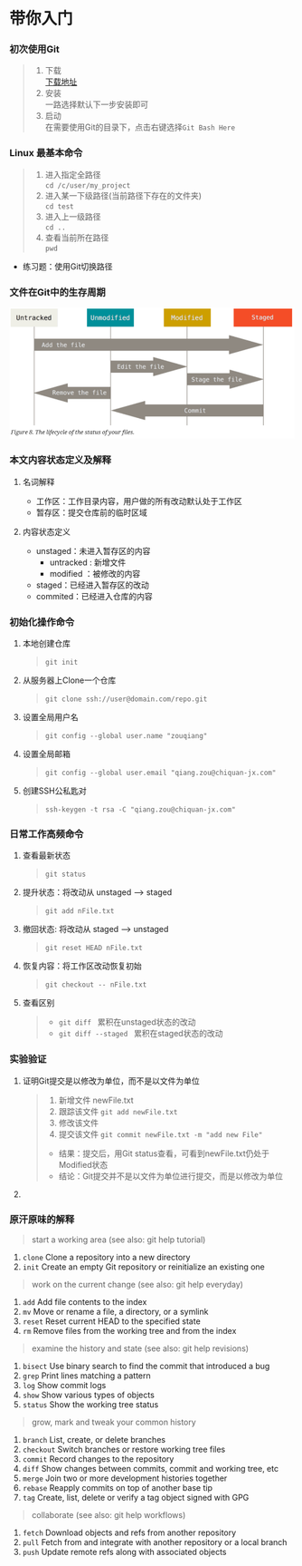 # 带你入门

### 初次使用Git
> 1. 下载<br>
> [下载地址](https://git-scm.com/downloads)
> 2. 安装<br>
> 一路选择默认下一步安装即可
> 3. 启动<br>
> 在需要使用Git的目录下，点击右键选择`Git Bash Here`

### Linux 最基本命令
> 1. 进入指定全路径<br>
> `cd /c/user/my_project`
> 2. 进入某一下级路径(当前路径下存在的文件夹)<br>
> `cd test`
> 3. 进入上一级路径<br>
> `cd ..`
> 4. 查看当前所在路径<br>
> `pwd`

* 练习题：使用Git切换路径

### 文件在Git中的生存周期
![文件生存周期](./img/01-1.jpg)

### 本文内容状态定义及解释

1. 名词解释
    * 工作区：工作目录内容，用户做的所有改动默认处于工作区
    * 暂存区：提交仓库前的临时区域

1. 内容状态定义
    * unstaged：未进入暂存区的内容
        * untracked : 新增文件
        * modified ：被修改的内容
    * staged：已经进入暂存区的改动
    * commited：已经进入仓库的内容

### 初始化操作命令

1. 本地创建仓库
    > `git init`
2. 从服务器上Clone一个仓库
    > `git clone ssh://user@domain.com/repo.git`
3. 设置全局用户名
    > `git config --global user.name "zouqiang"`
4. 设置全局邮箱
    > `git config --global user.email "qiang.zou@chiquan-jx.com"`
5. 创建SSH公私匙对
    > `ssh-keygen -t rsa -C "qiang.zou@chiquan-jx.com"`

### 日常工作高频命令

1. 查看最新状态
    > `git status`
2. 提升状态：将改动从 unstaged --> staged 
    > `git add nFile.txt` 
3. 撤回状态: 将改动从 staged --> unstaged
    > `git reset HEAD nFile.txt`
4. 恢复内容：将工作区改动恢复初始
    > `git checkout -- nFile.txt`
5. 查看区别
    > * `git diff ` 累积在unstaged状态的改动
    > * `git diff --staged ` 累积在staged状态的改动
    


### 实验验证

1. 证明Git提交是以修改为单位，而不是以文件为单位
    > 1. 新增文件 newFile.txt
    > 2. 跟踪该文件 `git add newFile.txt`
    > 3. 修改该文件 
    > 4. 提交该文件 `git commit newFile.txt -m "add new File"`
    > * 结果：提交后，用Git status查看，可看到newFile.txt仍处于Modified状态
    > * 结论：Git提交并不是以文件为单位进行提交，而是以修改为单位

2. 


### 原汗原味的解释
> start a working area (see also: git help tutorial)
   1. `clone`      Clone a repository into a new directory
   2. `init`       Create an empty Git repository or reinitialize an existing one

> work on the current change (see also: git help everyday)
   1. `add`        Add file contents to the index
   2. `mv`         Move or rename a file, a directory, or a symlink
   3. `reset`      Reset current HEAD to the specified state
   4. `rm`         Remove files from the working tree and from the index

> examine the history and state (see also: git help revisions)
   1. `bisect`     Use binary search to find the commit that introduced a bug
   2. `grep`       Print lines matching a pattern         
   3. `log`        Show commit logs
   4. `show`       Show various types of objects
   5. `status`     Show the working tree status

> grow, mark and tweak your common history
   1. `branch`     List, create, or delete branches
   2. `checkout`   Switch branches or restore working tree files
   3. `commit`     Record changes to the repository
   4. `diff`       Show changes between commits, commit and working tree, etc
   5. `merge`      Join two or more development histories together
   5. `rebase`     Reapply commits on top of another base tip
   5. `tag`        Create, list, delete or verify a tag object signed with GPG

> collaborate (see also: git help workflows)
   1. `fetch`      Download objects and refs from another repository
   2. `pull`       Fetch from and integrate with another repository or a local branch
   3. `push`       Update remote refs along with associated objects

